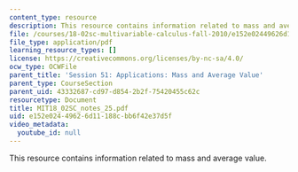 ```yaml
---
content_type: resource
description: This resource contains information related to mass and average value.
file: /courses/18-02sc-multivariable-calculus-fall-2010/e152e02449626d11188cbb6f42e37d5f_MIT18_02SC_notes_25.pdf
file_type: application/pdf
learning_resource_types: []
license: https://creativecommons.org/licenses/by-nc-sa/4.0/
ocw_type: OCWFile
parent_title: 'Session 51: Applications: Mass and Average Value'
parent_type: CourseSection
parent_uid: 43332687-cd97-d854-2b2f-75420455c62c
resourcetype: Document
title: MIT18_02SC_notes_25.pdf
uid: e152e024-4962-6d11-188c-bb6f42e37d5f
video_metadata:
  youtube_id: null
---
```

This resource contains information related to mass and average value.